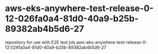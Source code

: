 # aws-eks-anywhere-test-release-0-12-026fa0a4-81d0-40a9-b25b-89382ab4b5d6-27
repository for use with E2E test job aws-eks-anywhere-test-release-0-12:026fa0a4-81d0-40a9-b25b-89382ab4b5d6-27
